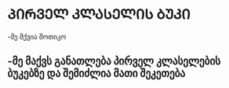 # ᲞᲘᲠᲕᲔᲚ ᲙᲚᲐᲡᲔᲚᲘᲡ ᲑᲣᲙᲘ

-მე მქვია შოთიკო

-მე მაქვს განათლება პირველ კლასელების ბუკებზე და შემიძლია მათი შეკეთება
-
<!---
shotabakh/shotabakh is a ✨ special ✨ repository because its `README.md` (this file) appears on your GitHub profile.
You can click the Preview link to take a look at your changes.
--->
